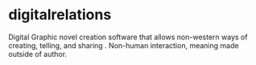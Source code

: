 # digitalrelations
Digital Graphic novel creation software that allows non-western ways of creating, telling, and sharing .  Non-human interaction, meaning made outside of author.

